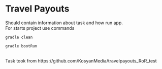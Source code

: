 # Travel Payouts
Should contain information about task and how run app.
<br/>
For starts project use commands
````
gradle clean
````
````
gradle bootRun
````
<br/>
Task took from https://github.com/KosyanMedia/travelpayouts_RoR_test